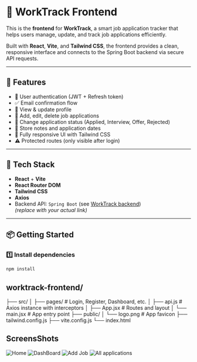 # 💼 WorkTrack Frontend

This is the **frontend** for **WorkTrack**, a smart job application tracker that helps users manage, update, and track job applications efficiently.

Built with **React**, **Vite**, and **Tailwind CSS**, the frontend provides a clean, responsive interface and connects to the Spring Boot backend via secure API requests.

---

## 🚀 Features

- 🔐 User authentication (JWT + Refresh token)
- ✅ Email confirmation flow
- 👤 View & update profile
- 📝 Add, edit, delete job applications
- 🎯 Change application status (Applied, Interview, Offer, Rejected)
- 📅 Store notes and application dates
- 🎨 Fully responsive UI with Tailwind CSS
- ⚠️ Protected routes (only visible after login)

---

## 🧰 Tech Stack

- **React** + **Vite**
- **React Router DOM**
- **Tailwind CSS**
- **Axios**
- Backend API: `Spring Boot` (see [WorkTrack backend](https://github.com/David-Fu-Code/WorkTrack))  
  *(replace with your actual link)*

---

## 📦 Getting Started

### 1️⃣ Install dependencies

```bash
npm install
```

## worktrack-frontend/
├── src/
│   ├── pages/           # Login, Register, Dashboard, etc.
│   ├── api.js           # Axios instance with interceptors
│   ├── App.jsx          # Routes and layout
│   └── main.jsx         # App entry point
├── public/
│   └── logo.png         # App favicon
├── tailwind.config.js
├── vite.config.js
└── index.html

## ScreensShots
![Home](https://github.com/user-attachments/assets/2f8b3d9a-96af-4a79-8c84-30bd8b8de9b8)
![DashBoard](https://github.com/user-attachments/assets/246c8886-565a-4038-88c1-6e4564962a43)
![Add Job](https://github.com/user-attachments/assets/908886fb-d6dd-4236-b667-4d898f0c0d93)
![All applications](https://github.com/user-attachments/assets/4793b01f-1cdc-415b-b97e-018b5d6d265b)




